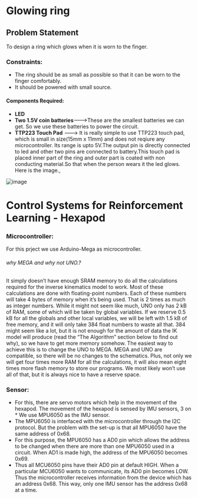 # Glowing ring
## Problem Statement
 To design a ring which glows when it is worn to the finger.
### Constraints:
* The ring should be as small as possible so that it can be worn to the finger comfortably.
* It should be powered with small source.
#### Components Required:
  * **LED**
  * **Two 1.5V coin batteries**--->These are the smallest batteries we can get. So we use these batteries to power the circuit.
  * **TTP223 Touch Pad** ---> It is really simple to use TTP223 touch pad, which is small in size(15mm x 11mm) and does not reqiure any microcontroller. Its range is upto 5V.The output pin is directly connected to led and other two pins are connected to battery.This touch pad is placed inner part of the ring and outer part is coated with non conducting material.So that when the person wears it the led glows.
 Here is the image.,
  
![image](https://user-images.githubusercontent.com/62617598/82681812-ef648f00-9c6b-11ea-8b9f-cfb63b3c492c.png)

# Control Systems for Reinforcement Learning - Hexapod
### Microcontroller:
  For this prject we use Arduino-Mega as microcontroller.
###### why MEGA and why not UNO.?
It simply doesn’t have enough SRAM memory to do all the calculations required for the inverse kinematics model to work. Most of these calculations are done with floating-point numbers. Each of these numbers will take 4 bytes of memory when it’s being used. That is 2 times as much as integer numbers. While it might not seem like much, UNO only has 2 kB of RAM, some of which will be taken by global variables. If we reserve 0.5 kB for all the globals and other local variables, we will be left with 1.5 kB of free memory, and it will only take 384 float numbers to waste all that. 384 might seem like a lot, but it is not enough for the amount of data the IK model will produce (read the “The Algorithm” section below to find out why), so we have to get more memory somehow.
The easiest way to achieve this is to change the UNO to MEGA. MEGA and UNO are compatible, so there will be no changes to the schematics. Plus, not only we will get four times more RAM for all the calculations, it will also mean eight times more flash memory to store our programs. We most likely won’t use all of that, but it is always nice to have a reserve space.
### Sensor:
* For this, there are servo motors which help in the movement of the hexapod. The movement of the hexapod is sensed by IMU sensors, 3 on * We use MPU6050 as the IMU sensor.
* The MPU6050 is interfaced with the microcontroller through the I2C protocol. But the problem with the set-up is that all MPU6050 have the same address of 0x68.
* For this purpose, the MPU6050 has a AD0 pin which allows the address to be changed when there are more than one MPU6050 used in a circuit. When AD1 is made high, the address of the MPU6050 becomes 0x69.
* Thus all MCU6050 pins have their AD0 pin at default HIGH. When a particular MCU6050 wants to communicate, its AD0 pin becomes LOW. Thus the microcontroller receives information from the device which has an address 0x68. This way, only one IMU sensor has the address 0x68 at a time.

 

